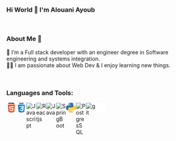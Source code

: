 ### Hi World 👋 I'm Alouani Ayoub

<!--
**aloayoub/aloayoub** is a ✨ _special_ ✨ repository because its `README.md` (this file) appears on your GitHub profile.

Here are some ideas to get you started:

- 🔭 I’m currently working on ...
- 🌱 I’m currently learning ...
- 👯 I’m looking to collaborate on ...
- 🤔 I’m looking for help with ...
- 💬 Ask me about ...
- 📫 How to reach me: ...
- 😄 Pronouns: ...
- ⚡ Fun fact: ...
-->

<br />

### About Me 🚀
🌱 I’m a Full stack developer with an engineer degree in Software engineering and systems integration. </br>
👨‍💻  I am passionate about Web Dev & I enjoy learning new things. </br>

<br/>

### Languages and Tools:


<a href="https://www.w3.org/html/" target="_blank"><img align="left" alt="HTML5" width="26px" src="https://raw.githubusercontent.com/github/explore/80688e429a7d4ef2fca1e82350fe8e3517d3494d/topics/html/html.png" /></a>
<a href="https://www.w3schools.com/css/" target="_blank"><img align="left" alt="CSS3" width="26px" src="https://raw.githubusercontent.com/github/explore/80688e429a7d4ef2fca1e82350fe8e3517d3494d/topics/css/css.png" /></a>
<a href="https://developer.mozilla.org/en-US/docs/Web/JavaScript" target="_blank"> <img align="left" alt="Javascript" width="26px" src="https://e7.pngegg.com/pngimages/602/440/png-clipart-javascript-open-logo-number-js-angle-text.png"/> </a>
<a href="https://reactjs.org/" target="_blank"> <img align="left" alt="Reactjs" width="26px" src="https://upload.wikimedia.org/wikipedia/commons/thumb/a/a7/React-icon.svg/862px-React-icon.svg.png"/> </a>
<a href="https://www.oracle.com/java/" target="_blank"> <img align="left" alt="Java" width="26px" src="https://upload.wikimedia.org/wikipedia/fr/thumb/2/2e/Java_Logo.svg/550px-Java_Logo.svg.png"/> </a>
<a href="https://docs.spring.io/spring-boot/docs/current/reference/htmlsingle/" target="_blank"> <img align="left" alt="SpringBoot" width="26px" src="https://blog.talanlabs.com/microservices-partie-4-spring-boot/cover.png"/> </a>
<a href="" target="_blank"> <img align="left" alt="Python" width="26px" src="https://github.com/Aakarsh-B/trying-repos/blob/master/python-5.svg?raw=true"/> </a>
<a href="https://www.postgresql.org/" target="_blank"> <img align="left" alt="PostgresSQL" width="26px" src="https://upload.wikimedia.org/wikipedia/commons/thumb/2/29/Postgresql_elephant.svg/1200px-Postgresql_elephant.svg.png"/> </a>
<a href="https://git-scm.com/" target="_blank"> <img align="left" alt="git" width="26px" src="https://www.vectorlogo.zone/logos/git-scm/git-scm-icon.svg"/> </a>
<img align="left" alt="GitHub" width="26px" src="https://github.com/Aakarsh-B/trying-repos/blob/master/github.svg" />
<br />
<br />

